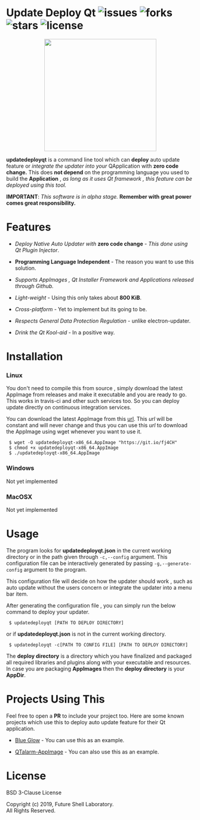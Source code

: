 # Update Deploy Qt ![issues](https://img.shields.io/github/issues/TheFutureShell/updatedeployqt.svg?style=flat-square) ![forks](https://img.shields.io/github/forks/TheFutureShell/updatedeployqt.svg?style=flat-square) ![stars](https://img.shields.io/github/stars/TheFutureShell/updatedeployqt.svg?style=flat-square) ![license](https://img.shields.io/github/license/TheFutureShell/updatedeployqt.svg?style=flat-square)



<p align=center>
<img src="https://raw.githubusercontent.com/TheFutureShell/artwork/master/updatedeployqt/release.png" width="300px" height=auto />
</p>


**updatedeployqt** is a command line tool which can **deploy** auto update feature or *integrate the updater into
your* QApplication with **zero code change.** This does **not depend** on the programming language you used to 
build the **Application** , *as long as it uses Qt framework , this feature can be deployed using this tool.*



**IMPORTANT**: *This software is in alpha stage.* **Remember with great power comes great responsibility.**



# Features

* *Deploy Native Auto Updater with* **zero code change** - *This done using Qt Plugin Injector*.

* **Programming Language Independent** - The reason you want to use this solution.

* *Supports AppImages , Qt Installer Framework and Applications released through Github.*

* *Light-weight* - Using this only takes about **800 KiB**.

* *Cross-platform* - Yet to implement but its going to be.

* *Respects General Data Protection Regulation* - unlike electron-updater.

* *Drink the Qt Kool-aid* - In a positive way.


# Installation

### Linux 

You don't need to compile this from source , simply download the latest AppImage from releases and make it
executable and you are ready to go. This works in travis-ci and other such services too. So you can deploy
update directly on continuous integration services.

You can download the latest AppImage from this [url](https://github.com/TheFutureShell/updatedeployqt/releases/download/continuous/updatedeployqt-continuous-x86_64.AppImage). This *url* will be constant and will never change and thus
you can use this *url* to download the AppImage using wget whenever you want to use it.

```
 $ wget -O updatedeployqt-x86_64.AppImage "https://git.io/fj4CH"
 $ chmod +x updatedeployqt-x86_64.AppImage
 $ ./updatedeployqt-x86_64.AppImage
```

### Windows

Not yet implemented

### MacOSX

Not yet implemented


# Usage

The program looks for **updatedeployqt.json** in the current working directory or in the path 
given through ```-c,--config``` argument. This configuration file can be interactively generated
by passing ```-g,--generate-config``` argument to the program.

This configuration file will decide on how the updater should work , such as auto update without
the users concern or integrate the updater into a menu bar item.

After generating the configuration file , you can simply run the below command to deploy your 
updater.


```
 $ updatedeployqt [PATH TO DEPLOY DIRECTORY]
```

or if **updatedeployqt.json** is not in the current working directory.

```
 $ updatedeployqt -c[PATH TO CONFIG FILE] [PATH TO DEPLOY DIRECTORY]
```


The **deploy directory** is a directory which you have finalized and packaged all required libraries 
and plugins along with your executable and resources. In case you are packaging **AppImages** then 
the **deploy directory** is your **AppDir**. 

# Projects Using This

Feel free to open a **PR** to include your project too. Here are some known projects which use this to deploy
auto update feature for their Qt application.

* [Blue Glow](https://github.com/antony-jr/blue-glow) - You can use this as an example.

* [QTalarm-AppImage](https://github.com/antony-jr/QTalarm-AppImage) - You can also use this as an example.



# License

BSD 3-Clause License

Copyright (c) 2019, Future Shell Laboratory.   
All Rights Reserved.




